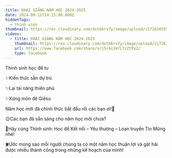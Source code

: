 ```yaml
---
title: KHAI GIẢNG NĂM HỌC 2024-2025
date: 2024-09-11T14:15:00.000Z
hiddenTags:
  - thỉnh viện
thumbnail: https://res.cloudinary.com/dxtb6rv7y/image/upload/v1726103558/258766072_122022223605036_1831071506490103411_n_kjgpok.jpg
videos:
  - title: KHAI GIẢNG NĂM HỌC 2024-2025
    thumbnail: https://res.cloudinary.com/dxtb6rv7y/image/upload/v1726103558/258766072_122022223605036_1831071506490103411_n_kjgpok.jpg
    url: https://www.facebook.com/share/v/j5r4sJm7LYzZtPx2/
    type: facebook
---
```

Thỉnh sinh học để tu

✨Kiến thức sẵn dự trù

✨Lại tài năng thiên phú

✨Xứng môn đệ Giêsu

Năm học mới đã chính thức bắt đầu rồi các bạn ơi!🥳

😉Các bạn đã sẵn sàng cho năm học mới chưa?

🥰Hãy cùng Thỉnh sinh: Học để Kết nối – Yêu thương – Loan truyền Tin Mừng nhé!

🍀Ước mong sao mỗi người chúng ta có một năm học thuận lợi và gặt hái được nhiều thành công trong những kế hoạch của mình!
